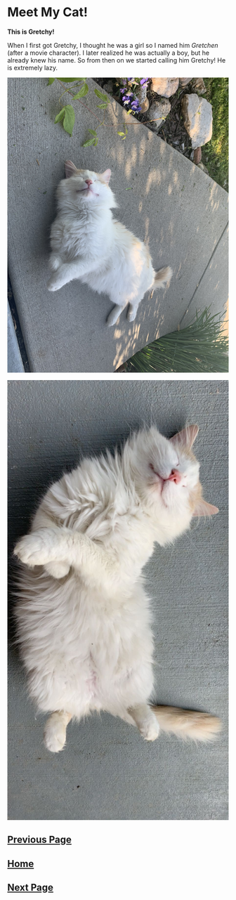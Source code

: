 # Meet My Cat!

**This is Gretchy!**

When I first got Gretchy, I thought he was a girl so I named him *Gretchen* (after a movie character). I later realized he was actually a boy, but he already knew his name. So from then on we started calling him Gretchy! He is extremely lazy.

![Gretchy Sunbathing](IMG-7922.jpg)

![Gretchy Sleeping](IMG-7943.JPG)

[Previous Page](Page1.md)
-
[Home](README.md)
-
[Next Page](Page3.md)
-

